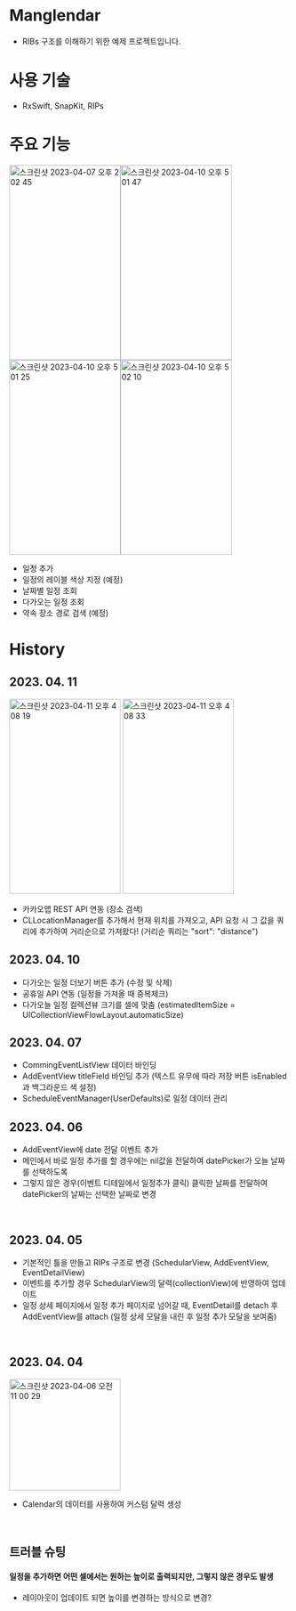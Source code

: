 # Manglendar
 - RIBs 구조를 이해하기 위한 예제 프로젝트입니다.
 
# 사용 기술
 - RxSwift, SnapKit, RIPs

# 주요 기능
<img width="200" height="350" alt="스크린샷 2023-04-07 오후 2 02 45" src="https://user-images.githubusercontent.com/44960073/230545071-25375c9a-ebb2-4ba6-bda3-f8127012f1d9.png"><img width="200" height="350" alt="스크린샷 2023-04-10 오후 5 01 47" src="https://user-images.githubusercontent.com/44960073/230856524-d937674e-0555-4f62-8ec7-87056ed9fad4.png"><img width="200" height="350" alt="스크린샷 2023-04-10 오후 5 01 25" src="https://user-images.githubusercontent.com/44960073/230856539-6da6212e-b9e0-49cb-9444-fe7f82e6e8b5.png"><img width="200" height="350" alt="스크린샷 2023-04-10 오후 5 02 10" src="https://user-images.githubusercontent.com/44960073/230856547-d8d163d4-9f42-4fd3-833a-3308dc6e62c9.png">


 - 일정 추가
 - 일정의 레이블 색상 지정 (예정)
 - 날짜별 일정 조회
 - 다가오는 일정 조회
 - 약속 장소 경로 검색 (예정)

# History
## 2023. 04. 11
 <img width="200" height="350" alt="스크린샷 2023-04-11 오후 4 08 19" src="https://user-images.githubusercontent.com/44960073/231083176-8c54e210-8d31-4e97-bd06-acbe3f43cae2.png"> <img width="200" height="350" alt="스크린샷 2023-04-11 오후 4 08 33" src="https://user-images.githubusercontent.com/44960073/231083180-4cfda9aa-a879-466e-9786-97772dce6b80.png">
 - 카카오맵 REST API 연동 (장소 검색)
 - CLLocationManager를 추가해서 현재 위치를 가져오고, API 요청 시 그 값을 쿼리에 추가하여 거리순으로 가져왔다! (거리순 쿼리는 "sort": "distance")

## 2023. 04. 10
 - 다가오는 일정 더보기 버튼 추가 (수정 및 삭제)
 - 공휴일 API 연동 (일정들 가져올 때 중복체크)
 - 다가오늘 일정 컬렉션뷰 크기를 셀에 맞춤 (estimatedItemSize = UICollectionViewFlowLayout.automaticSize)
 
## 2023. 04. 07
 - CommingEventListView 데이터 바인딩
 - AddEventView titleField 바인딩 추가 (텍스트 유무에 따라 저장 버튼 isEnabled과 백그라운드 색 설정) 
 - ScheduleEventManager(UserDefaults)로 일정 데이터 관리

## 2023. 04. 06
- AddEventView에 date 전달 이벤트 추가
- 메인에서 바로 일정 추가를 할 경우에는 nil값을 전달하여 datePicker가 오늘 날짜를 선택하도록
- 그렇지 않은 경우(이벤트 디테일에서 일정추가 클릭) 클릭한 날짜를 전달하여 datePicker의 날짜는 선택한 날짜로 변경
 <br/>
 
## 2023. 04. 05
- 기본적인 틀을 만들고 RIPs 구조로 변경 (SchedularView, AddEventView, EventDetailView)
- 이벤트를 추가할 경우 SchedularView의 달력(collectionView)에 반영하여 업데이트
- 일정 상세 페이지에서 일정 추가 페이지로 넘어갈 때, EventDetail를 detach 후 AddEventView를 attach (일정 상세 모달을 내린 후 일정 추가 모달을 보여줌)
<br/>

## 2023. 04. 04
<img width="200" alt="스크린샷 2023-04-06 오전 11 00 29" src="https://user-images.githubusercontent.com/44960073/230253622-6be1bc60-6d52-4efc-bc20-bbac8dbd3a57.png">

- Calendar의 데이터를 사용하여 커스텀 달력 생성
<br/>

## 트러블 슈팅
 #### 일정을 추가하면 어떤 셀에서는 원하는 높이로 출력되지만, 그렇지 않은 경우도 발생
 - 레이아웃이 업데이트 되면 높이를 변경하는 방식으로 변경?
